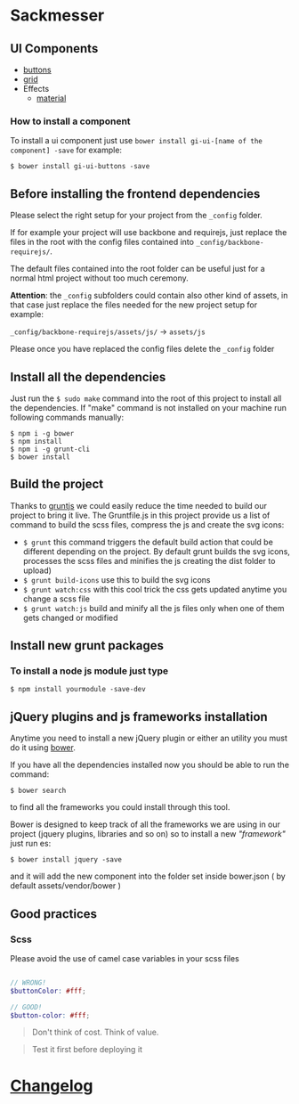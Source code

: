 # Sackmesser

## UI Components

- [buttons](http://goldinteractive.github.io/ui-buttons/)
- [grid](http://goldinteractive.github.io/ui-grid/)
- Effects
  - [material](http://goldinteractive.github.io/ui-effects-material/)

### How to install a component
To install a ui component just use `bower install gi-ui-[name of the component] -save` for example:

```shell
$ bower install gi-ui-buttons -save
```

## Before installing the frontend dependencies

Please select the right setup for your project from the ``_config`` folder.

If for example your project will use backbone and requirejs, just replace the files in the root with the config files contained into ``_config/backbone-requirejs/``.

The default files contained into the root folder can be useful just for a normal html project without too much ceremony.

__Attention__: the ``_config`` subfolders could contain also other kind of assets, in that case just replace the files needed for the new project setup for example:

``_config/backbone-requirejs/assets/js/`` -> ``assets/js``

Please once you have replaced the config files delete the ``_config`` folder

## Install all the dependencies
Just run the `$ sudo make` command into the root of this project to install all the dependencies.
If "make" command is not installed on your machine run following commands manually:

	$ npm i -g bower
	$ npm install
	$ npm i -g grunt-cli
	$ bower install

## Build the project
Thanks to [gruntjs](http://gruntjs.com/) we could easily reduce the time needed to build our project to bring it live.
The Gruntfile.js in this project provide us a list of command to build the scss files, compress the js and create the svg icons:

 * `$ grunt` this command triggers the default build action that could be different depending on the project. By default grunt builds the svg icons, processes the scss files and minifies the js creating the dist folder to upload)
 * `$ grunt build-icons` use this to build the svg icons
 * `$ grunt watch:css` with this cool trick the css gets updated anytime you change a scss file
 * `$ grunt watch:js` build and minify all the js files only when one of them gets changed or modified

## Install new grunt packages

### To install a node js module just type

```shell
$ npm install yourmodule -save-dev
```

## jQuery plugins and js frameworks installation
Anytime you need to install a new jQuery plugin or either an utility you must do it using [bower](http://bower.io/).

If you have all the dependencies installed now you should be able to run the command:

```shell
$ bower search
```

to find all the frameworks you could install through this tool.

Bower is designed to keep track of all the frameworks we are using in our project (jquery plugins, libraries and so on) so to install a new _"framework"_ just run es:

```shell
$ bower install jquery -save
```

and it will add the new component into the folder set inside bower.json ( by default assets/vendor/bower )

## Good practices

### Scss

Please avoid the use of camel case variables in your scss files
```scss

// WRONG!
$buttonColor: #fff;

// GOOD!
$button-color: #fff;

```

> Don't think of cost. Think of value.

> Test it first before deploying it

# [Changelog](CHANGELOG.md)